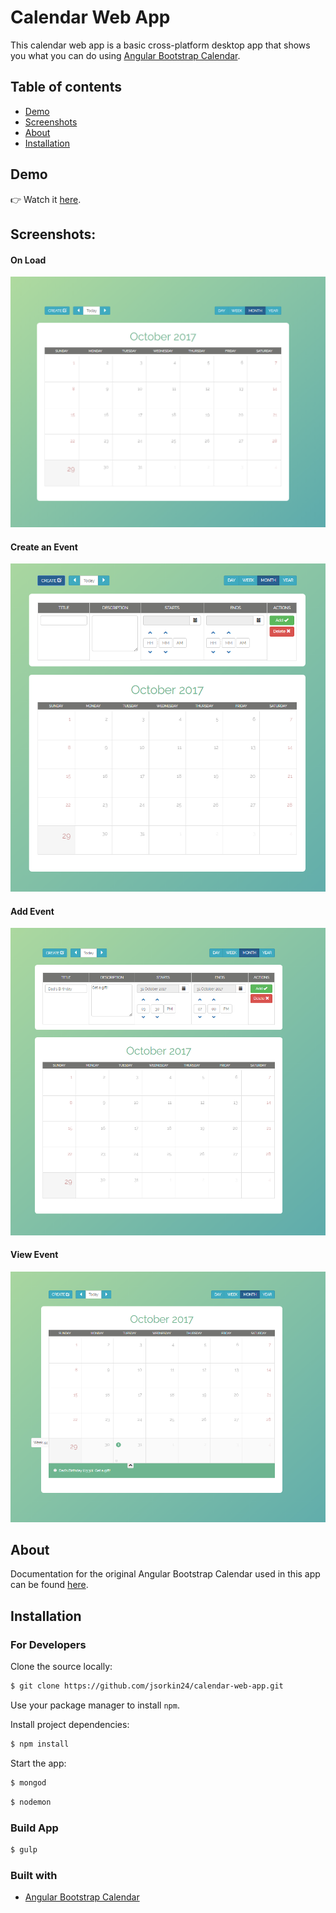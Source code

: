 # Calendar Web App
This calendar web app is a basic cross-platform desktop app that shows you what you can do using <a href="https://mattlewis92.github.io/angular-bootstrap-calendar/#!?example=kitchen-sink">Angular Bootstrap Calendar</a>.

## Table of contents

- [Demo](#demo)
- [Screenshots](#screenshots)
- [About](#about)
- [Installation](#installation)

## Demo
👉 Watch it <a href="https://calendar-web-app.herokuapp.com/" target="_blank">here</a>.
<br>

## Screenshots:

  #### On Load
  <img src="public/images/calendar-image-1.PNG"  width="600"/>
  
  #### Create an Event
  <img src="public/images/calendar-image-2.PNG" width="600"/>
  
  #### Add Event
  <img src="public/images/calendar-image-3.PNG" width="600"/>
  
  #### View Event
  <img src="public/images/calendar-image-4.PNG" width="600"/>


## About

Documentation for the original Angular Bootstrap Calendar used in this app can be found <a href="https://github.com/mattlewis92/angular-bootstrap-calendar/blob/master/README.md#documentation">here</a>.
<br>

## Installation

### For Developers
Clone the source locally:

```sh
$ git clone https://github.com/jsorkin24/calendar-web-app.git
```

Use your package manager to install `npm`.

Install project dependencies:

```sh
$ npm install
```
Start the app:
```sh
$ mongod
```

```sh
$ nodemon
```

### Build App
```sh
$ gulp
```

### Built with
- [Angular Bootstrap Calendar](https://github.com/mattlewis92/angular-bootstrap-calendar/blob/master/README.md#documentation)


